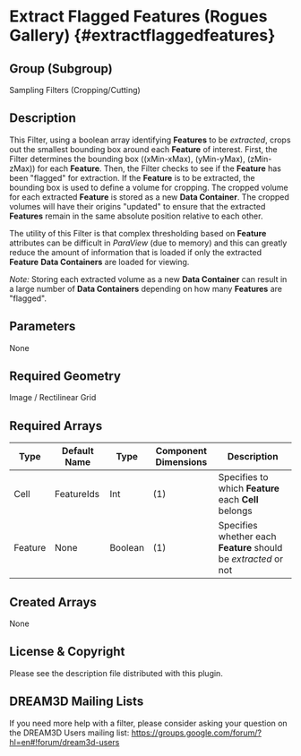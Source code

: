 Extract Flagged Features (Rogues Gallery) {#extractflaggedfeatures}
=============

## Group (Subgroup) ##
Sampling Filters (Cropping/Cutting)

## Description ##
This Filter, using a boolean array identifying **Features** to be *extracted*, crops out the smallest bounding box around each **Feature** of interest.  First, the Filter determines the bounding box ((xMin-xMax), (yMin-yMax), (zMin-zMax)) for each **Feature**.  Then, the Filter checks to see if the **Feature** has been "flagged" for extraction.  If the **Feature** is to be extracted, the bounding box is used to define a volume for cropping.  The cropped volume for each extracted **Feature** is stored as a new **Data Container**.  The cropped volumes will have their origins "updated" to ensure that the extracted **Features** remain in the same absolute position relative to each other.

The utility of this Filter is that complex thresholding based on **Feature** attributes can be difficult in *ParaView* (due to memory) and this can greatly reduce the amount of information that is loaded if only the extracted **Feature** **Data Containers** are loaded for viewing. 

*Note:* Storing each extracted volume as a new **Data Container** can result in a large number of **Data Containers** depending on how many **Features** are "flagged". 

## Parameters ##
None

## Required Geometry ##
Image / Rectilinear Grid

## Required Arrays ##
| Type | Default Name | Type | Component Dimensions | Description |
|------|--------------|-------------|---------|-----|
| Cell | FeatureIds | Int | (1) | Specifies to which **Feature** each **Cell** belongs |
| Feature | None | Boolean | (1) | Specifies whether each **Feature** should be *extracted* or not |

## Created Arrays ##
None

## License & Copyright ##

Please see the description file distributed with this plugin.

## DREAM3D Mailing Lists ##

If you need more help with a filter, please consider asking your question on the DREAM3D Users mailing list:
https://groups.google.com/forum/?hl=en#!forum/dream3d-users

